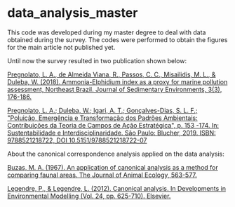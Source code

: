 # data_analysis_master

This code was developed during my master degree to deal with data obtained during the survey.
The codes were performed to obtain the figures for the main article not published yet.

Until now the survey resulted in two publication shown below:

[Pregnolato, L. A., de Almeida Viana, R., Passos, C. C., Misailidis, M. L., & Duleba, W. (2018). Ammonia-Elphidium index as a proxy for marine pollution assessment, Northeast Brazil. Journal of Sedimentary Environments, 3(3), 176-186.](https://www.e-publicacoes.uerj.br/index.php/jse/article/view/38001)


[Pregnolato, L. A.; Duleba, W.; Igari, A. T.; Gonçalves-Dias, S. L. F.; "Poluição, Emergência e Transformação dos Padrões Ambientais: Contribuições da Teoria de Campos de Ação Estratégica", p. 153 -174. In: Sustentabilidade e Interdisciplinaridade. São Paulo: Blucher, 2019.
ISBN: 9788521218722, DOI 10.5151/9788521218722-07](https://openaccess.blucher.com.br/article-details/07-21874)

About the canonical correspondence analysis applied on the data analysis:

[Buzas, M. A. (1967). An application of canonical analysis as a method for comparing faunal areas. The Journal of Animal Ecology, 563-577.](https://doi.org/10.2307/2813)

[Legendre, P., & Legendre, L. (2012). Canonical analysis. In Developments in Environmental Modelling (Vol. 24, pp. 625-710). Elsevier.](https://doi.org/10.1016/B978-0-444-53868-0.50011-3)
